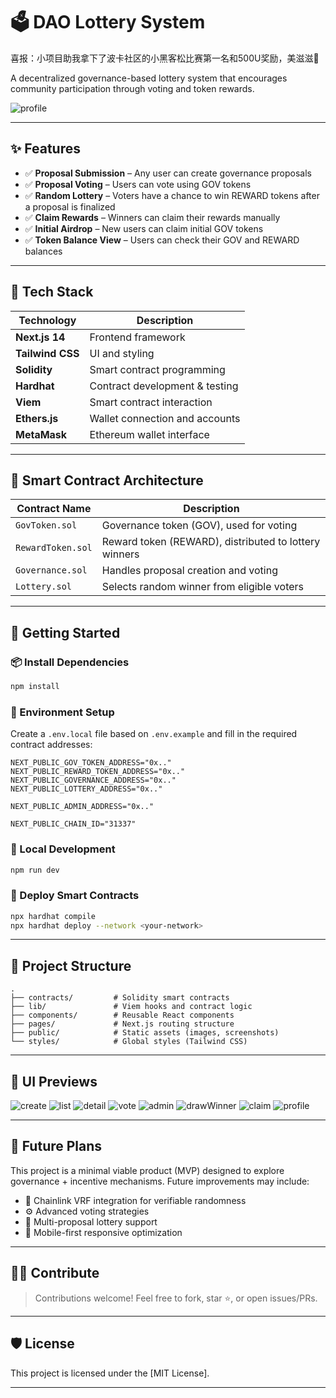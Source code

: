 # 🗳️ DAO Lottery System

喜报：小项目助我拿下了波卡社区的小黑客松比赛第一名和500U奖励，美滋滋🤪

A decentralized governance-based lottery system that encourages community participation through voting and token rewards.

![profile](https://pic1.imgdb.cn/item/680b21ca58cb8da5c8cab059.png)

---

## ✨ Features

- ✅ **Proposal Submission** – Any user can create governance proposals
- ✅ **Proposal Voting** – Users can vote using GOV tokens
- ✅ **Random Lottery** – Voters have a chance to win REWARD tokens after a proposal is finalized
- ✅ **Claim Rewards** – Winners can claim their rewards manually
- ✅ **Initial Airdrop** – New users can claim initial GOV tokens
- ✅ **Token Balance View** – Users can check their GOV and REWARD balances

---

## 🧱 Tech Stack

| Technology       | Description                      |
|------------------|----------------------------------|
| **Next.js 14**   | Frontend framework               |
| **Tailwind CSS** | UI and styling                   |
| **Solidity**     | Smart contract programming       |
| **Hardhat**      | Contract development & testing   |
| **Viem**         | Smart contract interaction       |
| **Ethers.js**    | Wallet connection and accounts   |
| **MetaMask**     | Ethereum wallet interface        |

---

## 🧩 Smart Contract Architecture

| Contract Name      | Description                                       |
|--------------------|---------------------------------------------------|
| `GovToken.sol`     | Governance token (GOV), used for voting           |
| `RewardToken.sol`  | Reward token (REWARD), distributed to lottery winners |
| `Governance.sol`   | Handles proposal creation and voting              |
| `Lottery.sol`      | Selects random winner from eligible voters        |

---

## 🚀 Getting Started

### 📦 Install Dependencies

```bash
npm install
```

### 🔧 Environment Setup

Create a `.env.local` file based on `.env.example` and fill in the required contract addresses:

```env
NEXT_PUBLIC_GOV_TOKEN_ADDRESS="0x.."
NEXT_PUBLIC_REWARD_TOKEN_ADDRESS="0x.."
NEXT_PUBLIC_GOVERNANCE_ADDRESS="0x.."
NEXT_PUBLIC_LOTTERY_ADDRESS="0x.."

NEXT_PUBLIC_ADMIN_ADDRESS="0x.."

NEXT_PUBLIC_CHAIN_ID="31337"
```

### 🧪 Local Development

```bash
npm run dev
```

### 🔨 Deploy Smart Contracts

```bash
npx hardhat compile
npx hardhat deploy --network <your-network>
```

---

## 📁 Project Structure

```
.
├── contracts/         # Solidity smart contracts
├── lib/               # Viem hooks and contract logic
├── components/        # Reusable React components
├── pages/             # Next.js routing structure
├── public/            # Static assets (images, screenshots)
└── styles/            # Global styles (Tailwind CSS)
```

---

## 📸 UI Previews

![create](https://pic1.imgdb.cn/item/680b1e9d58cb8da5c8ca9f3f.png)
![list](https://pic1.imgdb.cn/item/680b1eec58cb8da5c8caa040.png)
![detail](https://pic1.imgdb.cn/item/680b1f8658cb8da5c8caa3de.png)
![vote](https://pic1.imgdb.cn/item/680b1f9d58cb8da5c8caa4ae.png)
![admin](https://pic1.imgdb.cn/item/680b207658cb8da5c8caa740.png)
![drawWinner](https://pic1.imgdb.cn/item/680b211058cb8da5c8caacfc.png)
![claim](https://pic1.imgdb.cn/item/680b215558cb8da5c8caafbc.png)
![profile](https://pic1.imgdb.cn/item/680b21ca58cb8da5c8cab059.png)

---

## 🎯 Future Plans

This project is a minimal viable product (MVP) designed to explore governance + incentive mechanisms. Future improvements may include:

- 🔐 Chainlink VRF integration for verifiable randomness
- ⚙️ Advanced voting strategies
- 🔄 Multi-proposal lottery support
- 📱 Mobile-first responsive optimization

---

## 🧑‍💻 Contribute

> Contributions welcome! Feel free to fork, star ⭐, or open issues/PRs.

---

## 🛡️ License

This project is licensed under the [MIT License].

---